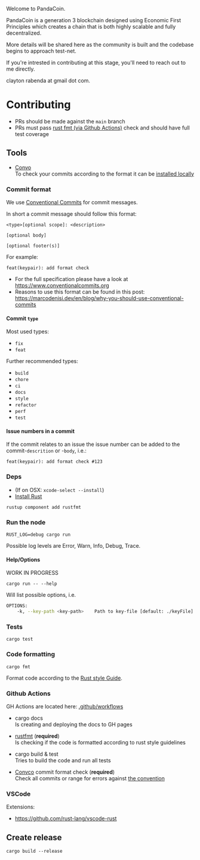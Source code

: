 

Welcome to PandaCoin.

PandaCoin is a generation 3 blockchain designed using Economic First Principles which creates a chain that is both highly scalable and fully decentralized.

More details will be shared here as the community is built and the codebase begins to approach test-net.

If you're intrested in contributing at this stage, you'll need to reach out to me directly.

clayton rabenda at gmail dot com.

# Contributing

- PRs should be made against the `main` branch
- PRs must pass [rust fmt (via Github Actions)](README.md#github-actions) check and should have full test coverage

## Tools

- [Convo](https://convco.github.io/check/)  
  To check your commits according to the format it can be [installed locally](https://convco.github.io/#installation)

### Commit format

We use [Conventional Commits](https://www.conventionalcommits.org) for commit messages.

In short a commit message should follow this format:

```
<type>[optional scope]: <description>

[optional body]

[optional footer(s)]
```

For example:

```
feat(keypair): add format check
```

- For the full specification please have a look at https://www.conventionalcommits.org
- Reasons to use this format can be found in this post: https://marcodenisi.dev/en/blog/why-you-should-use-conventional-commits

#### Commit `type`

Most used types:

- `fix`
- `feat`

Further recommended types:

- `build`
- `chore`
- `ci`
- `docs`
- `style`
- `refactor`
- `perf`
- `test`

#### Issue numbers in a commit

If the commit relates to an issue the issue number can be added to the commit-`descrition` or -`body`, i.e.:

```
feat(keypair): add format check #123
```

### Deps

- (If on OSX: `xcode-select --install`)
- [Install Rust](https://www.rust-lang.org/tools/install)

```
rustup component add rustfmt
```

### Run the node

```
RUST_LOG=debug cargo run
```

Possible log levels are Error, Warn, Info, Debug, Trace.

#### Help/Options

WORK IN PROGRESS

```
cargo run -- --help
```

Will list possible options, i.e.

```bash
OPTIONS:
    -k, --key-path <key-path>    Path to key-file [default: ./keyFile]
```

### Tests

```
cargo test
```

### Code formatting

```
cargo fmt
```

Format code according to the [Rust style Guide](https://github.com/rust-dev-tools/fmt-rfcs/blob/master/guide/guide.md).


### Github Actions

GH Actions are located here: [.github/workflows](.github/workflows)

- cargo docs  
  Is creating and deploying the docs to GH pages

- [rustfmt](https://github.com/rust-lang/rustfmt#checking-style-on-a-ci-server) (**required**)  
  Is checking if the code is formatted according to rust style guidelines

- cargo build & test  
  Tries to build the code and run all tests

- [Convco](https://convco.github.io/check/) commit format check (**required**)  
  Check all commits or range for errors against [the convention](CONTRIBUTING.md#commit-format)

### VSCode

Extensions:

- https://github.com/rust-lang/vscode-rust

## Create release

```
cargo build --release
```
